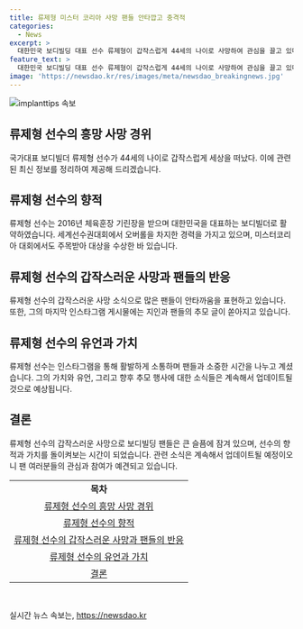 ```yaml
---
title: 류제형 미스터 코리아 사망 팬들 안타깝고 충격적
categories:
  - News
excerpt: >
  대한민국 보디빌딩 대표 선수 류제형이 갑작스럽게 44세의 나이로 사망하여 관심을 끌고 있다. 류제형과 협업해온 피트니스 업체와 여러 헬스 커뮤니티에서도 그의 사망 소식이 전해졌다. 사망 원인은 아직 공개되지 않았으며, 팬들은 안타까움을 표하고 있다. 류제형은 한국을 대표하는 보디빌더로 활약하며, 체육훈장 기린장을 받기도 했고, 2017년에는 세계선수권대회에서 우승하는 등 성과를 올렸다. 현재 그의 인스타그램에는 지인과 팬들의 추모 글이 이어지고 있다.
feature_text: >
  대한민국 보디빌딩 대표 선수 류제형이 갑작스럽게 44세의 나이로 사망하여 관심을 끌고 있다. 류제형과 협업해온 피트니스 업체와 여러 헬스 커뮤니티에서도 그의 사망 소식이 전해졌다. 사망 원인은 아직 공개되지 않았으며, 팬들은 안타까움을 표하고 있다. 류제형은 한국을 대표하는 보디빌더로 활약하며, 체육훈장 기린장을 받기도 했고, 2017년에는 세계선수권대회에서 우승하는 등 성과를 올렸다. 현재 그의 인스타그램에는 지인과 팬들의 추모 글이 이어지고 있다.
image: 'https://newsdao.kr/res/images/meta/newsdao_breakingnews.jpg'
---
```


<p><img src="https://newsdao.kr/res/images/meta/newsdao_breakingnews.jpg" alt="implanttips 속보" /></p>

<h2 data-ke-size="size26">류제형 선수의 흥망 사망 경위</h2>

<p data-ke-size="size16">국가대표 보디빌더 류제형 선수가 44세의 나이로 갑작스럽게 세상을 떠났다. 이에 관련된 최신 정보를 정리하여 제공해 드리겠습니다.</p>

<h2 data-ke-size="size24">류제형 선수의 향적</h2>

<p data-ke-size="size16">류제형 선수는 2016년 체육훈장 기린장을 받으며 대한민국을 대표하는 보디빌더로 활약하였습니다. 세계선수권대회에서 오버롤을 차지한 경력을 가지고 있으며, 미스터코리아 대회에서도 주목받아 대상을 수상한 바 있습니다.</p>

<h2 data-ke-size="size24">류제형 선수의 갑작스러운 사망과 팬들의 반응</h2>

<p data-ke-size="size16">류제형 선수의 갑작스러운 사망 소식으로 많은 팬들이 안타까움을 표현하고 있습니다. 또한, 그의 마지막 인스타그램 게시물에는 지인과 팬들의 추모 글이 쏟아지고 있습니다.</p>

<h2 data-ke-size="size24">류제형 선수의 유언과 가치</h2>

<p data-ke-size="size16">류제형 선수는 인스타그램을 통해 활발하게 소통하며 팬들과 소중한 시간을 나누고 계셨습니다. 그의 가치와 유언, 그리고 향후 추모 행사에 대한 소식들은 계속해서 업데이트될 것으로 예상됩니다.</p>

<h2 data-ke-size="size24">결론</h2>

<p data-ke-size="size16">류제형 선수의 갑작스러운 사망으로 보디빌딩 팬들은 큰 슬픔에 잠겨 있으며, 선수의 향적과 가치를 돌이켜보는 시간이 되었습니다. 관련 소식은 계속해서 업데이트될 예정이오니 팬 여러분들의 관심과 참여가 예견되고 있습니다.</p>

<table>
    <tbody>
        <tr>
            <td style="text-align: center; height: 17px;"><b>목차</b></td>
        </tr>
        <tr>
            <td style="text-align: center; height: 17px;"><a href="#류제형 선수의 흥망 사망 경위">류제형 선수의 흥망 사망 경위</a></td>
        </tr>
        <tr>
            <td style="text-align: center; height: 17px;"><a href="#류제형 선수의 향적">류제형 선수의 향적</a></td>
        </tr>
        <tr>
            <td style="text-align: center; height: 17px;"><a href="#류제형 선수의 갑작스러운 사망과 팬들의 반응">류제형 선수의 갑작스러운 사망과 팬들의 반응</a></td>
        </tr>
        <tr>
            <td style="text-align: center; height: 17px;"><a href="#류제형 선수의 유언과 가치">류제형 선수의 유언과 가치</a></td>
        </tr>
        <tr>
            <td style="text-align: center; height: 17px;"><a href="#결론">결론</a></td>
        </tr>
    </tbody>
</table>

<p data-ke-size="size16">&nbsp;</p>
실시간 뉴스 속보는, <a href="https://newsdao.kr" rel="dofollow">https://newsdao.kr</a>


